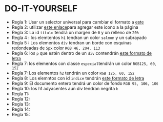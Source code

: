 # DO-IT-YOURSELF

  * Regla 1: Usar un selector universal para cambiar el formato a  [este](https://fonts.google.com/specimen/Bebas+Neue#standard-styles´)
  * Regla 2: utilizar [este enlace](https://fontawesome.com/v5.15/icons/battle-net?style=brands)para agregar este icono a la página
  * Regla 3: La id `título` tendrá un margen de `0` y un relleno de `20%` 
  * Regla 4 : los elemtentos `h1` tendran un color `salmon` y un subrayado
  * Regla 5 : Los elementos `div` tendran un borde con esquinas redondeadas de `5px` color `RGB 46, 204, 113`
  * Regla 6: los `p` que estén dentro de un `div` contendrán [este formato de letra](https://fonts.google.com/specimen/Zen+Old+Mincho#standard-styles)
  * Regla 7: los elementos con classe `especial`tendrán un color `RGB125, 60, 152` 
  * Regla 7: Los elementos `h2` tendrán  un color `RGB 125, 60, 152`
  * Regla 8: Los elemntos con id `indice` tendrán [este formato de letra]((https://fonts.google.com/specimen/Indie+Flower#standard-styles))
  * Regla 9: El documento entero tendrá un color de fondo `RGB 95, 106, 106`
  * Regla 10: los h1 adyacentes aun div tendran negrita `b`
  * Regla 11:
  * Regla 12:
  * Regla 13:
  * Regla 14:
  * Regla 15: 
